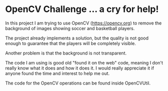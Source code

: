 # OpenCV Challenge ... a cry for help!

In this project I am trying to use OpenCV (https://opencv.org) to remove the background of images showing soccer and 
basketball players. 

The project already implements a solution, but the quality is not good enough to guarantee that the
players will be completely visible. 

Another problem is that the background is not transparent. 

The code I am using is good old "found it on the web" code, meaning I don't really know what it does and how it does it. I would really
appreciate it if anyone found the time and interest to help me out. 

The code for the OpenCV operations can be found inside OpenCVUtil. 

